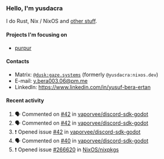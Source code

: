 ### Hello, I'm yusdacra

I do Rust, Nix / NixOS and [other stuff](https://gaze.systems/).

#### Projects I'm focusing on

- [purpur](https://github.com/harmony-development/purpur)

#### Contacts

- Matrix: [`@dusk:gaze.systems`](https://matrix.to/#/@dusk:gaze.systems) (formerly `@yusdacra:nixos.dev`)
- E-mail: y.bera003.06@pm.me
- LinkedIn: https://www.linkedin.com/in/yusuf-bera-ertan

#### Recent activity

<!--START_SECTION:activity-->
1. 🗣 Commented on [#42](https://github.com/vaporvee/discord-sdk-godot/issues/42#issuecomment-1835643262) in [vaporvee/discord-sdk-godot](https://github.com/vaporvee/discord-sdk-godot)
2. 🗣 Commented on [#42](https://github.com/vaporvee/discord-sdk-godot/issues/42#issuecomment-1834746632) in [vaporvee/discord-sdk-godot](https://github.com/vaporvee/discord-sdk-godot)
3. ❗ Opened issue [#42](https://github.com/vaporvee/discord-sdk-godot/issues/42) in [vaporvee/discord-sdk-godot](https://github.com/vaporvee/discord-sdk-godot)
4. 🗣 Commented on [#40](https://github.com/vaporvee/discord-sdk-godot/issues/40#issuecomment-1826443192) in [vaporvee/discord-sdk-godot](https://github.com/vaporvee/discord-sdk-godot)
5. ❗ Opened issue [#266620](https://github.com/NixOS/nixpkgs/issues/266620) in [NixOS/nixpkgs](https://github.com/NixOS/nixpkgs)
<!--END_SECTION:activity-->
